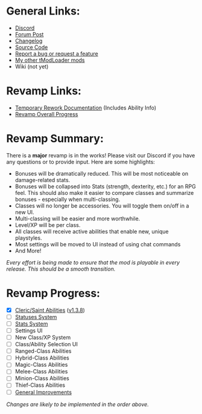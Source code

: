 # General Links:
* [Discord](https://discord.gg/KXf9zen)
* [Forum Post](https://forums.terraria.org/index.php?threads/experience-and-classes.53048)
* [Changelog](https://github.com/SaerusTierialis/tModLoader_ExperienceAndClasses/blob/master/description.txt)
* [Source Code](https://github.com/SaerusTierialis/tModLoader_ExperienceAndClasses)
* [Report a bug or request a feature](https://github.com/SaerusTierialis/tModLoader_ExperienceAndClasses/issues/new/choose)
* [My other tModLoader mods](https://github.com/SaerusTierialis?utf8=%E2%9C%93&tab=repositories&q=tmodloader&type=&language=)
* Wiki (not yet)

# Revamp Links:
* [Temporary Rework Documentation](./Temporary_Rework_User_Documentation.md) (Includes Ability Info)
* [Revamp Overall Progress](https://github.com/SaerusTierialis/tModLoader_ExperienceAndClasses/projects/1)

# Revamp Summary:
There is a **major** revamp is in the works! Please visit our Discord if you have any questions or to provide input. Here are some highlights:
* Bonuses will be dramatically reduced. This will be most noticeable on damage-related stats.
* Bonuses will be collapsed into Stats (strength, dexterity, etc.) for an RPG feel. This should also make it easier to compare classes and summarize bonuses - especially when multi-classing.
* Classes will no longer be accessories. You will toggle them on/off in a new UI.
* Multi-classing will be easier and more worthwhile.
* Level/XP will be per class.
* All classes will receive active abilities that enable new, unique playstyles.
* Most settings will be moved to UI instead of using chat commands
* And More!

*Every effort is being made to ensure that the mod is playable in every release. This should be a smooth transition.*

# Revamp Progress:
- [x] [Cleric/Saint Abilities](https://github.com/SaerusTierialis/tModLoader_ExperienceAndClasses/milestone/3) ([v1.3.8](https://github.com/SaerusTierialis/tModLoader_ExperienceAndClasses/releases/tag/v1.3.8))
- [ ] [Statuses System](https://github.com/SaerusTierialis/tModLoader_ExperienceAndClasses/milestone/4)
- [ ] [Stats System](https://github.com/SaerusTierialis/tModLoader_ExperienceAndClasses/milestone/1)
- [ ] Settings UI
- [ ] New Class/XP System
- [ ] Class/Ability Selection UI
- [ ] Ranged-Class Abilities
- [ ] Hybrid-Class Abilities
- [ ] Magic-Class Abilities
- [ ] Melee-Class Abilities
- [ ] Minion-Class Abilities
- [ ] Thief-Class Abilities
- [ ] [General Improvements](https://github.com/SaerusTierialis/tModLoader_ExperienceAndClasses/milestone/2)

*Changes are likely to be implemented in the order above.*
